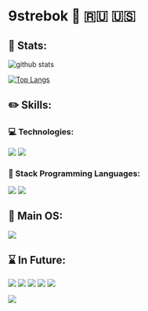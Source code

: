 # 9strebok :metal: :ru: :us:

## :telescope: Stats: 

![github stats](https://github-readme-stats.vercel.app/api?username=9strebok&show_icons=true)

[![Top Langs](https://github-readme-stats.vercel.app/api/top-langs/?username=9strebok&layout=compact)](https://github.com/anuraghazra/github-readme-stats)


## :pencil2: Skills:

### :computer: Technologies:

![](https://img.shields.io/badge/-Vim-informational?style=for-the-badge&logo=vim&logoColor=white&color=darkgreen)
![](https://img.shields.io/badge/-Docker-informational?style=for-the-badge&logo=docker&logoColor=white&color=blue)

### :tongue: Stack Programming Languages:

![](https://img.shields.io/badge/-Python-informational?style=for-the-badge&logo=python&logoColor=white&color=green) 
![](https://img.shields.io/badge/-Rust-informational?style=for-the-badge&logo=rust&logoColor=white&color=brown) 

## :penguin: Main OS:

![](https://img.shields.io/badge/-Linux-informational?style=for-the-badge&logo=linux&logoColor=white&color=black)


## :hourglass: In Future:
![](https://img.shields.io/badge/-Kotlin-informational?style=for-the-badge&logo=kotlin&logoColor=white&color=brown) 
![](https://img.shields.io/badge/-Scala-informational?style=for-the-badge&logo=scala&logoColor=white&color=brown) 
![](https://img.shields.io/badge/-JavaScript-informational?style=for-the-badge&logo=javascript&logoColor=white&color=yellow) 
![](https://img.shields.io/badge/-CoffeeScript-informational?style=for-the-badge&logo=coffeescript&logoColor=white&color=442d25) 
![](https://img.shields.io/badge/-Cfamily-informational?style=for-the-badge&logo=c&logoColor=white&color=blue) 

![](https://img.shields.io/badge/-MacOS-informational?style=for-the-badge&logo=apple&logoColor=white&color=black)



